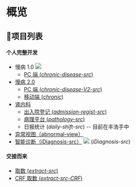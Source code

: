 # 概览

## 项目列表

#### 个人完整开发
- 慢病 1.0 ![](https://img.shields.io/badge/%E7%8A%B6%E6%80%81-%E5%B7%B2%E5%BA%9F%E5%BC%83-red.svg)
  - [PC 端 (*chronic-disease-src*)](./chronicV1) 
- [慢病 2.0](./chronicV2)
  - [PC 端 (*chronic-disease-V2-src*)](./chronicV2/pc)
  - [移动端 (*chronic*)](./chronicV2/mobile)
- [肾内科](./snk)
  - [出入院登记 (*admission-regist-src*)](./snk/admission)
  - [病理平台 (*pathology-src*)](./snk/pathoy)
  - 日报统计 (*daily-shift-src*) -- 目前在丰浩手中
- [异常视图（abnormal-view）](./abnormalView)
- [智能诊断（iDiagnosis-src）](./iDiag) ![](https://img.shields.io/badge/%E7%8A%B6%E6%80%81-%E5%B7%B2%E5%BA%9F%E5%BC%83-red.svg) (*iDiagnosis-src*)

#### 交接而来
- [取数 (*extract-src*)](./extract)
- [CRF 取数 (*extract-src-CRF*)](./extract-crf)


